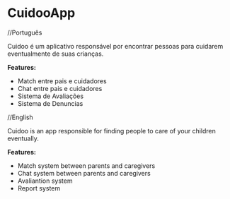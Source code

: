 # CuidooApp
//Português

Cuidoo é um aplicativo responsável por encontrar pessoas para cuidarem eventualmente de suas crianças.

__Features:__
  - Match entre pais e cuidadores
  - Chat entre pais e cuidadores
  - Sistema de Avaliações
  - Sistema de Denuncias
 
//English

Cuidoo is an app responsible for finding people to care of your children eventually.

__Features:__
  - Match system between parents and caregivers
  - Chat system between parents and caregivers
  - Avaliantion system
  - Report system
